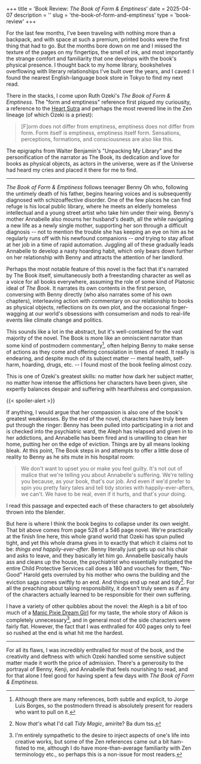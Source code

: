 +++
title = 'Book Review: _The Book of Form & Emptiness_'
date = 2025-04-07
description = ''
slug = 'the-book-of-form-and-emptiness'
type = 'book-review'
+++

For the last few months, I've been traveling with nothing more than a backpack, and with space at such a premium, printed books were the first thing that had to go. But the months bore down on me and I missed the texture of the pages on my fingertips, the smell of ink, and most importantly the strange comfort and familiarity that one develops with the book's physical presence. I thought back to my home library, bookshelves overflowing with literary relationships I've built over the years, and I caved: I found the nearest English-language book store in Tokyo to find my next read.

There in the stacks, I come upon Ruth Ozeki's _The Book of Form & Emptiness_. The "form and emptiness" reference first piqued my curiousity, a reference to the [Heart Sutra](https://en.wikipedia.org/wiki/Heart_Sutra) and perhaps the most revered line in the Zen lineage (of which Ozeki is a priest):

> [F]orm does not differ from emptiness, emptiness does not differ from form. Form itself is emptiness, emptiness itself form. Sensations, perceptions, formations, and consciousness are also like this.

The epigraphs from Walter Benjamin's "Unpacking My Library" and the personification of the narrator as The Book, its dedication and love for books as physical objects, as actors in the universe, were as if the Universe had heard my cries and placed it there for me to find.

---

_The Book of Form & Emptiness_ follows teenager Benny Oh who, following the untimely death of his father, begins hearing voices and is subsequently diagnosed with schizoaffective disorder. One of the few places he can find refuge is his local public library, where he meets an elderly homeless intellectual and a young street artist who take him under their wing. Benny's mother Annabelle also mourns her husband's death, all the while navigating a new life as a newly single mother, supporting her son through a difficult diagnosis -- not to mention the trouble she has keeping an eye on him as he regularly runs off with his newfound companions -- _and_ trying to stay afloat at her job in a time of rapid automation. Juggling all of these gradually leads Annabelle to develop a nasty hoarding habit, which only bears down further on her relationship with Benny and attracts the attention of her landlord.

Perhaps the most notable feature of this novel is the fact that it's narrated by The Book itself, simultaneously both a freestanding character as well as a voice for all books everywhere, assuming the role of some kind of Platonic ideal of _The Book_. It narrates its own contents in the first person, conversing with Benny directly (who also narrates some of his own chapters), interleaving action with commentary on our relationship to books as physical objects, reflections on its own plot, and the occasional finger-wagging at our world's obsessions with consumerism and nods to real-life events like climate change and politics.

This sounds like a lot in the abstract, but it's well-contained for the vast majority of the novel. The Book is more like an omniscient narrator than some kind of postmodern commentary[^commentary], often helping Benny to make sense of actions as they come and offering consolation in times of need. It really is endearing, and despite much of its subject matter -- mental health, self-harm, hoarding, drugs, etc. -- I found most of the book feeling almost cozy.

This is one of Ozeki's greatest skills: no matter how dark her subject matter, no matter how intense the afflictions her characters have been given, she expertly balances despair and suffering with heartfulness and compassion.

{{< spoiler-alert >}}

If anything, I would argue that her compassion is also one of the book's greatest weaknesses. By the end of the novel, characters have truly been put through the ringer: Benny has been pulled into participating in a riot and is checked into the psychiatric ward, the Aleph has relapsed and given in to her addictions, and Annabelle has been fired and is unwilling to clean her home, putting her on the edge of eviction. Things are by all means looking bleak. At this point, The Book steps in and attempts to offer a little dose of reality to Benny as he sits mute in his hospital room:

> We don't want to upset you or make you feel guilty. It's not out of malice that we're telling you about Annabelle's suffering. We're telling you because, as your book, that's our job. And even if we'd prefer to spin you pretty fairy tales and tell tidy stories with happily-ever-afters, we can't. We have to be real, even if it hurts, and that's _your_ doing.

I read this passage and expected each of these characters to get absolutely thrown into the blender.

But here is where I think the book begins to collapse under its own weight. That bit above comes from page 528 of a 546 page novel. We're practically at the finish line here, this whole grand world that Ozeki has spun pulled tight, and yet this whole drama gives in to exactly that which it claims not to be: _things end happily-ever-after_. Benny literally just gets up out his chair and asks to leave, and they basically let him go. Annabelle basically hauls ass and cleans up the house, the psychiatrist who essentially instigated the entire Child Protective Services call does a 180 and vouches for them, "No-Good" Harold gets overruled by his mother who owns the building and the eviction saga comes swiftly to an end. And things end up neat and tidy[^tidy]. For all the preaching about taking responsibility, it doesn't truly seem as if any of the characters actually learned to be responsible for their own suffering.

I have a variety of other quibbles about the novel: the Aleph is a bit of too much of a [Manic Pixie Dream Girl](https://en.wikipedia.org/wiki/Manic_Pixie_Dream_Girl) for my taste, the whole story of Aikon is completely unnecessary[^zen], and in general most of the side characters were fairly flat. However, the fact that I was enthralled for 400 pages only to feel so rushed at the end is what hit me the hardest.

---

For all its flaws, I was incredibly enthralled for most of the book, and the creativity and deftness with which Ozeki handled some sensitive subject matter made it worth the price of admission. There's a generosity to the portrayal of Benny, Kenji, and Annabelle that feels nourishing to read, and for that alone I feel good for having spent a few days with _The Book of Form & Emptiness._

[^commentary]: Although there are many references, both subtle and explicit, to Jorge Luis Borges, so the postmodern thread is absolutely present for readers who want to pull on it.

[^tidy]: Now _that's_ what I'd call _Tidy Magic_, amirite? Ba dum tss.

[^zen]: I'm entirely sympathetic to the desire to inject aspects of one's life into creative works, but some of the Zen references came out a bit ham-fisted to me, although I do have more-than-average familiarity with Zen terminology etc., so perhaps this is a non-issue for most readers.
